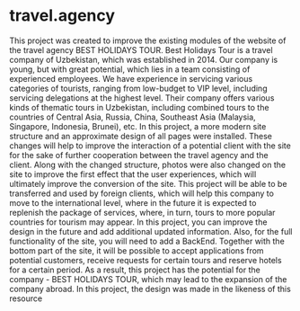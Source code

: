 # travel.agency

This project was created to improve the existing modules of the website of the travel agency BEST HOLIDAYS TOUR. Best Holidays Tour is a travel company of Uzbekistan, which was established in 2014. Our company is young, but with great potential, which lies in a team consisting of experienced employees. We have experience in servicing various categories of tourists, ranging from low-budget to VIP level, including servicing delegations at the highest level. Their company offers various kinds of thematic tours in Uzbekistan, including combined tours to the countries of Central Asia, Russia, China, Southeast Asia (Malaysia, Singapore, Indonesia, Brunei), etc. In this project, a more modern site structure and an approximate design of all pages were installed. These changes will help to improve the interaction of a potential client with the site for the sake of further cooperation between the travel agency and the client. Along with the changed structure, photos were also changed on the site to improve the first effect that the user experiences, which will ultimately improve the conversion of the site.
This project will be able to be transferred and used by foreign clients, which will help this company to move to the international level, where in the future it is expected to replenish the package of services, where, in turn, tours to more popular countries for tourism may appear.
In this project, you can improve the design in the future and add additional updated information. Also, for the full functionality of the site, you will need to add a BackEnd. Together with the bottom part of the site, it will be possible to accept applications from potential customers, receive requests for certain tours and reserve hotels for a certain period.
As a result, this project has the potential for the company - BEST HOLIDAYS TOUR, which may lead to the expansion of the company abroad.
In this project, the design was made in the likeness of this resource
